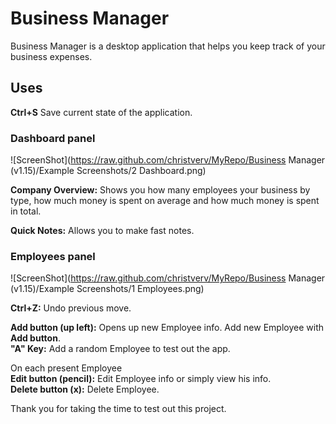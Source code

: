 # Business Manager 

Business Manager is a desktop application that helps you keep track of your business expenses.

## Uses

**Ctrl+S** Save current state of the application.


### Dashboard panel

![ScreenShot](https://raw.github.com/christverv/MyRepo/Business Manager (v1.15)/Example Screenshots/2 Dashboard.png)

**Company Overview:** Shows you how many employees your business by type, how much money is spent on average and how much money is spent in total.

**Quick Notes:** Allows you to make fast notes.


### Employees panel

![ScreenShot](https://raw.github.com/christverv/MyRepo/Business Manager (v1.15)/Example Screenshots/1 Employees.png)

**Ctrl+Z:** Undo previous move.

**Add button (up left):** Opens up new Employee info. Add new Employee with **Add button**.<br/>
**"A" Key:** Add a random Employee to test out the app.<br/>

On each present Employee<br/>
**Edit button (pencil):** Edit Employee info or simply view his info.<br/>
**Delete button (x):** Delete Employee.<br/>


Thank you for taking the time to test out this project.

